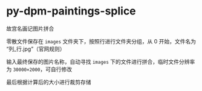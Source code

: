 # py-dpm-paintings-splice
故宫名画记图片拼合

零散文件保存在 `images` 文件夹下，按照行进行文件夹分组，从 0 开始，文件名为 “列_行.jpg”（官网规则）

输入最终保存的图片名称，自动寻找 `images` 下的文件进行拼合，临时文件分辨率为 `30000×2000`，可自行修改

最后根据计算后的大小进行裁剪存储